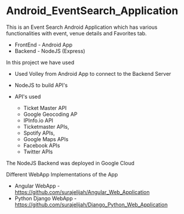 # Android_EventSearch_Application

This is an Event Search Android Application which has various functionalities with event, venue details and Favorites tab.

- FrontEnd - Android App
- Backend - NodeJS (Express)

In this project we have used

- Used Volley from Android App to connect to the Backend Server
- NodeJS to build API's

- API's used
  - Ticket Master API
  - Google Geocoding AP
  - IPInfo.io API
  - Ticketmaster APIs,
  - Spotify APIs,
  - Google Maps APIs
  - Facebook APIs
  - Twitter APIs

The NodeJS Backend was deployed in Google Cloud

Different WebApp Implementations of the App
- Angular WebApp - https://github.com/surajelijah/Angular_Web_Application
- Python Django WebApp - https://github.com/surajelijah/Django_Python_Web_Application
  

